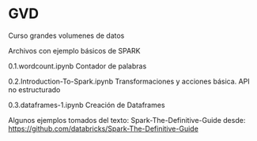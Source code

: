 # GVD
Curso grandes volumenes de datos

Archivos con ejemplo básicos de SPARK

0.1.wordcount.ipynb               Contador de palabras

0.2.Introduction-To-Spark.ipynb   Transformaciones y acciones básica. API no estructurado

0.3.dataframes-1.ipynb            Creación de Dataframes 

Algunos ejemplos tomados del texto: Spark-The-Definitive-Guide desde: https://github.com/databricks/Spark-The-Definitive-Guide
